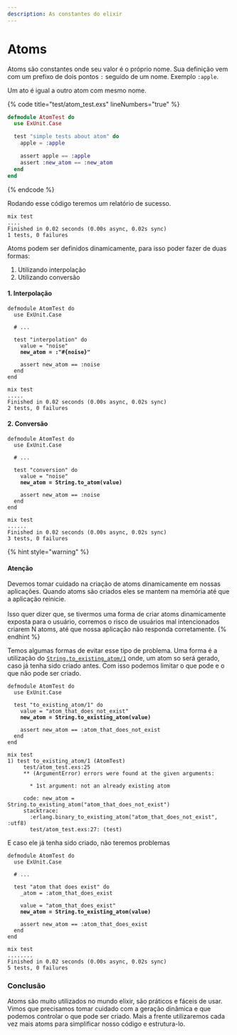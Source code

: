 ```yaml
---
description: As constantes do elixir
---
```


# Atoms

Atoms são constantes onde seu valor é o próprio nome. Sua definição vem com um prefixo de dois pontos `:` seguido de um nome. Exemplo `:apple`.

Um ato é igual a outro atom com mesmo nome.

{% code title="test/atom_test.exs" lineNumbers="true" %}
```elixir
defmodule AtomTest do
  use ExUnit.Case

  test "simple tests about atom" do
    apple = :apple

    assert apple == :apple
    assert :new_atom == :new_atom
  end
end
```
{% endcode %}

Rodando esse código teremos um relatório de sucesso.

```shell
mix test 
....
Finished in 0.02 seconds (0.00s async, 0.02s sync)
1 tests, 0 failures
```

Atoms podem ser definidos dinamicamente, para isso poder fazer de duas formas:

1. Utilizando interpolação
2. Utilizando conversão

#### 1. Interpolação

<pre class="language-elixir" data-title="test/atom_test.exs" data-line-numbers><code class="lang-elixir">defmodule AtomTest do
  use ExUnit.Case
  
  # ...

  test "interpolation" do
    value = "noise"
<strong>    new_atom = :"#{noise}"
</strong>
    assert new_atom == :noise
  end
end</code></pre>

```shell
mix test 
.....
Finished in 0.02 seconds (0.00s async, 0.02s sync)
2 tests, 0 failures
```

#### 2. Conversão

<pre class="language-elixir" data-title="test/atom_test.exs" data-line-numbers><code class="lang-elixir">defmodule AtomTest do
  use ExUnit.Case
  
  # ...

  test "conversion" do
    value = "noise"
<strong>    new_atom = String.to_atom(value)
</strong>
    assert new_atom == :noise
  end
end</code></pre>

```shell
mix test
......
Finished in 0.02 seconds (0.00s async, 0.02s sync)
3 tests, 0 failures
```

{% hint style="warning" %}
#### Atenção

Devemos tomar cuidado na criação de atoms dinamicamente em nossas aplicações. Quando atoms são criados eles se mantem na memória até que a aplicação reinicie.\
\
Isso quer dizer que, se tivermos uma forma de criar atoms dinamicamente exposta para o usuário, corremos o risco de usuários mal intencionados criarem N atoms, até que nossa aplicação não responda corretamente.
{% endhint %}

Temos algumas formas de evitar esse tipo de problema. Uma forma é a utilização do [`String.to_existing_atom/1`](https://hexdocs.pm/elixir/1.12/String.html#to\_existing\_atom/1) onde, um atom so será gerado, caso já tenha sido criado antes. Com isso podemos limitar o que pode e o que não pode ser criado.&#x20;

<pre class="language-elixir" data-title="lib/atom_test.exs" data-line-numbers><code class="lang-elixir">defmodule AtomTest do
  use ExUnit.Case

  test "to_existing_atom/1" do
    value = "atom_that_does_not_exist"
<strong>    new_atom = String.to_existing_atom(value)
</strong>
    assert new_atom == :atom_that_does_not_exist
  end
end
</code></pre>

```shell
mix test
1) test to_existing_atom/1 (AtomTest)
     test/atom_test.exs:25
     ** (ArgumentError) errors were found at the given arguments:
     
       * 1st argument: not an already existing atom
     
     code: new_atom = String.to_existing_atom("atom_that_does_not_exist")
     stacktrace:
       :erlang.binary_to_existing_atom("atom_that_does_not_exist", :utf8)
       test/atom_test.exs:27: (test)
```

E caso ele já tenha sido criado, não teremos problemas

<pre class="language-elixir" data-title="lib/atom_test.exs" data-line-numbers><code class="lang-elixir">defmodule AtomTest do
  use ExUnit.Case
  
  # ...

  test "atom that does exist" do
    _atom = :atom_that_does_exist
    
    value = "atom_that_does_exist"
<strong>    new_atom = String.to_existing_atom(value)
</strong>
    assert new_atom == :atom_that_does_exist
  end
end</code></pre>

```shell
mix test
........
Finished in 0.02 seconds (0.00s async, 0.02s sync)
5 tests, 0 failures
```

### Conclusão

Atoms são muito utilizados no mundo elixir, são práticos e fáceis de usar. Vimos que precisamos tomar cuidado com a geração dinâmica e que podemos controlar o que pode ser criado. Mais a frente utilizaremos cada vez mais atoms para simplificar nosso código e estrutura-lo.
